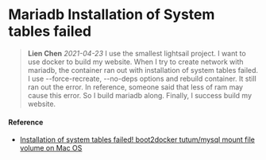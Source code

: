 # Mariadb Installation of System tables failed

> **Lien Chen** *2021-04-23*
I use the smallest lightsail project. I want to use docker to build my website.
When I try to create network with mariadb, the container ran out with installation of system tables failed. 
I use --force-recreate, --no-deps options and rebuild container. It still ran out the error.
In reference, someone said that less of ram may cause this error. So I build mariadb along. Finally, I success build my website.


#### Reference
* [Installation of system tables failed! boot2docker tutum/mysql mount file volume on Mac OS](https://stackoverflow.com/questions/28941175/installation-of-system-tables-failed-boot2docker-tutum-mysql-mount-file-volume)
